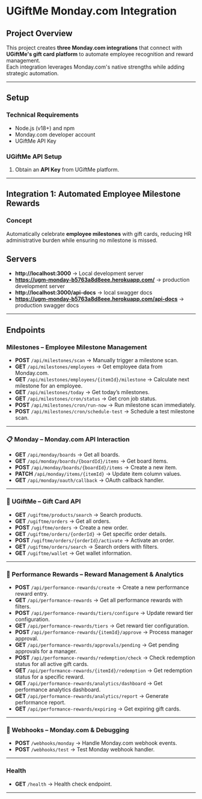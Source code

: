 # UGiftMe Monday.com Integration 

##  Project Overview
This project creates **three Monday.com integrations** that connect with **UGiftMe's gift card platform** to automate employee recognition and reward management.  
Each integration leverages Monday.com's native strengths while adding strategic automation.

---

## Setup

### Technical Requirements
- Node.js (v18+) and npm  
- Monday.com developer account  
- UGiftMe API Key  

### UGiftMe API Setup
1. Obtain an **API Key** from UGiftMe platform.  

---

##  Integration 1: Automated Employee Milestone Rewards

### Concept
Automatically celebrate **employee milestones** with gift cards, reducing HR administrative burden while ensuring no milestone is missed.

##  Servers
- **http://localhost:3000** → Local development server 
- **https://ugm-monday-b5763a8d8eee.herokuapp.com/** → production development server 
- **http://localhost:3000/api-docs** → local swagger docs 
- **https://ugm-monday-b5763a8d8eee.herokuapp.com/api-docs** → production swagger docs 
---

##  Endpoints

### Milestones – Employee Milestone Management
- **POST** `/api/milestones/scan` → Manually trigger a milestone scan.  
- **GET** `/api/milestones/employees` → Get employee data from Monday.com.  
- **GET** `/api/milestones/employees/{itemId}/milestone` → Calculate next milestone for an employee.  
- **GET** `/api/milestones/today` → Get today’s milestones.  
- **GET** `/api/milestones/cron/status` → Get cron job status.  
- **POST** `/api/milestones/cron/run-now` → Run milestone scan immediately.  
- **POST** `/api/milestones/cron/schedule-test` → Schedule a test milestone scan.  

---

### 📋 Monday – Monday.com API Interaction
- **GET** `/api/monday/boards` → Get all boards.  
- **GET** `/api/monday/boards/{boardId}/items` → Get board items.  
- **POST** `/api/monday/boards/{boardId}/items` → Create a new item.  
- **PATCH** `/api/monday/items/{itemId}` → Update item column values.  
- **GET** `/api/monday/oauth/callback` → OAuth callback handler.  

---

### 🎁 UGiftMe – Gift Card API
- **GET** `/ugiftme/products/search` → Search products.  
- **GET** `/ugiftme/orders` → Get all orders.  
- **POST** `/ugiftme/orders` → Create a new order.  
- **GET** `/ugiftme/orders/{orderId}` → Get specific order details.  
- **POST** `/ugiftme/orders/{orderId}/activate` → Activate an order.  
- **GET** `/ugiftme/orders/search` → Search orders with filters.  
- **GET** `/ugiftme/wallet` → Get wallet information.  

---

### 🎯 Performance Rewards – Reward Management & Analytics
- **POST** `/api/performance-rewards/create` → Create a new performance reward entry.  
- **GET** `/api/performance-rewards` → Get all performance rewards with filters.  
- **POST** `/api/performance-rewards/tiers/configure` → Update reward tier configuration.  
- **GET** `/api/performance-rewards/tiers` → Get reward tier configuration.  
- **POST** `/api/performance-rewards/{itemId}/approve` → Process manager approval.  
- **GET** `/api/performance-rewards/approvals/pending` → Get pending approvals for a manager.  
- **POST** `/api/performance-rewards/redemption/check` → Check redemption status for all active gift cards.  
- **GET** `/api/performance-rewards/{itemId}/redemption` → Get redemption status for a specific reward.  
- **GET** `/api/performance-rewards/analytics/dashboard` → Get performance analytics dashboard.  
- **GET** `/api/performance-rewards/analytics/report` → Generate performance report.  
- **GET** `/api/performance-rewards/expiring` → Get expiring gift cards.  

---


### 🔔 Webhooks – Monday.com & Debugging
- **POST** `/webhooks/monday` → Handle Monday.com webhook events.  
- **POST** `/webhooks/test` → Test Monday webhook handler.  

---

###  Health
- **GET** `/health` → Health check endpoint.  

---

